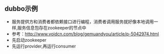 ## dubbo示例
 
* 服务提供方和消费者都依赖接口进行编程，消费者调用服务就好像本地调用一样,服务信息包存在zookeeper的节点中
* 参考：http://www.voidcn.com/blog/gemuandyou/article/p-5042974.html
* 先启动zookeeper
* 先运行provider,再运行consumer
 
